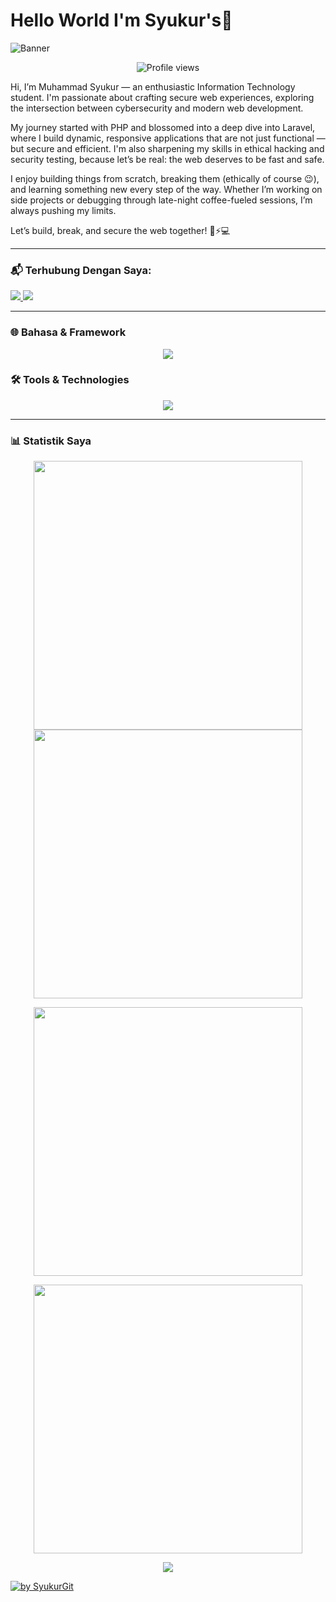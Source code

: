 # Hello World I'm Syukur's👋

![Banner](URL_GAMBAR_BANNER_ANDA_DARI_GITHUB)

<p align="center">
  <img src="https://komarev.com/ghpvc/?username=SyukurGit&style=flat-square&color=blue" alt="Profile views"/>
</p>

Hi, I’m Muhammad Syukur — an enthusiastic Information Technology student. I'm passionate about crafting secure web experiences, exploring the intersection between cybersecurity and modern web development.

My journey started with PHP and blossomed into a deep dive into Laravel, where I build dynamic, responsive applications that are not just functional — but secure and efficient. I'm also sharpening my skills in ethical hacking and security testing, because let’s be real: the web deserves to be fast and safe.

I enjoy building things from scratch, breaking them (ethically of course 😉), and learning something new every step of the way. Whether I’m working on side projects or debugging through late-night coffee-fueled sessions, I’m always pushing my limits.

Let’s build, break, and secure the web together! 🔐⚡💻

---

### 📬 Terhubung Dengan Saya:
<p align="left">
  <a href="https://instagram.com" target="_blank">
    <img src="https://img.shields.io/badge/Instagram-%23E4405F.svg?&style=for-the-badge&logo=instagram&logoColor=white" />
  </a>
  <a href="https://www.linkedin.com" target="_blank">
    <img src="https://img.shields.io/badge/LinkedIn-%230077B5.svg?&style=for-the-badge&logo=linkedin&logoColor=white" />
  </a>
</p>

---

### 🌐 Bahasa & Framework
<p align="center">
  <a href="https://skillicons.dev">
    <img src="https://skillicons.dev/icons?i=laravel,php,js,html,css,py" />
  </a>
</p>

### 🛠️ Tools & Technologies
<p align="center">
  <a href="https://skillicons.dev">
    <img src="https://skillicons.dev/icons?i=kali,linux,git,github,vscode,figma" />
  </a>
</p>

---

### 📊 Statistik Saya

<p align="center">
  <img src="https://github-readme-stats.vercel.app/api?username=SyukurGit&theme=blue_navy&hide_border=false&include_all_commits=true&count_private=true" width="430" />
  <img src="https://github-readme-stats.vercel.app/api/top-langs/?username=SyukurGit&theme=blue_navy&hide_border=false&include_all_commits=true&count_private=true&layout=compact" width="430" />
</p>
<p align="center">
  <img src="https://nirzak-streak-stats.vercel.app/?user=SyukurGit&theme=blue_navy&hide_border=false" width="430" />
</p>
<p align="center">
  <img src="https://github-readme-stats.vercel.app/api/wakatime?username=SyukurGit&theme=blue_navy&hide_border=false&layout=compact" width="430" />
</p>
<p align="center">
  <img src="https://github-profile-trophy.vercel.app/?username=SyukurGit&theme=dracula&column=7"/>
</p>

<div align="left">
  <a href="https://github.com/SyukurGit">
    <img src="https://github-readme-activity-graph.vercel.app/graph?username=SyukurGit&theme=github-compact&radius=16" height="auto" alt="by SyukurGit"/>
  </a>
</div>
